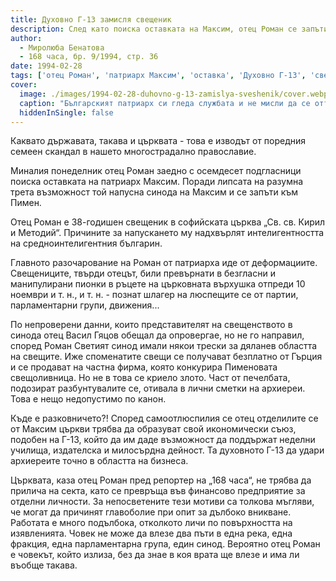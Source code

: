```yaml
---
title: Духовно Г-13 замисля свещеник
description: След като поиска оставката на Максим, отец Роман се запъти към Пимен
author:
  - Миролюба Бенатова
  - 168 часа, бр. 9/1994, стр. 36
date: 1994-02-28
tags: ['отец Роман', 'патриарх Максим', 'оставка', 'Духовно Г-13', 'свети синод' ]
cover:
  image: ./images/1994-02-28-duhovno-g-13-zamislya-sveshenik/cover.webp
  caption: "Българският патриарх си гледа службата и не мисли да се оттегля. Снимка: Хачик Румян"
  hiddenInSingle: false
---
```


Каквато държавата, такава и църквата - това е изводът от поредния семеен скандал в нашето многострадално православие.

Миналия понеделник отец Роман заедно с осемдесет подгласници поиска оставката на патриарх Максим. Поради липсата на разумна трета възможност той напусна синода на Максим и се запъти към Пимен.

Отец Роман е 38-годишен свещеник в софийската църква „Св. св. Кирил и Методий“. Причините за напускането му надхвърлят интелигентността на средноинтелигентния българин.

Главното разочарование на Роман от патриарха иде от деформациите. Свещениците, твърди отецът, били превърнати в безгласни и манипулирани пионки в ръцете на църковната върхушка отпреди 10 ноември и т. н., и т. н. - познат шлагер на люспещите се от партии, парламентарни групи, движения...

По непроверени данни, които представителят на свещенството в синода отец Васил Гяцов обещал да опровергае, но не го направил, според Роман Светият синод имали някои трески за дяланев областта на свещите. Иже споменатите свещи се получават безплатно от Гърция и се продават на частна фирма, която конкурира Пименовата свещоливница. Но не в това се криело злото. Част от печелбата, подозират разбунтувалите се, отивала в лични сметки на архиереи. Това е нещо недопустимо по канон.

Къде е разковничето?! Според самоотлюспилия се отец отделилите се от Максим църкви трябва да образуват свой икономически съюз,  подобен на Г-13, който да им даде възможност да поддържат неделни училища, издателска и милосърдна дейност. Та духовното Г-13 да удари архиереите точно в областта на бизнеса.

Църквата, каза отец Роман пред репортер на „168 часа“, не трябва да прилича на секта, като се превръща във финансово предприятие за отделни личности. За непосветените тези мотиви са толкова мъгляви, че могат да причинят главоболие при опит за дълбоко вникване. Работата е много подълбока, отколкото личи по повърхността на изявленията. Човек не може да влезе два пъти в една река, една фракция, една парламентарна група, един синод. Вероятно отец Роман е човекът, който излиза, без да знае в коя врата ще влезе и има ли въобще такава.
